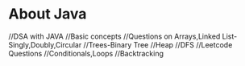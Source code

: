 # About Java
//DSA with JAVA
//Basic concepts
//Questions on Arrays,Linked List-Singly,Doubly,Circular
//Trees-Binary Tree
//Heap
//DFS
//Leetcode Questions 
//Conditionals,Loops
//Backtracking


